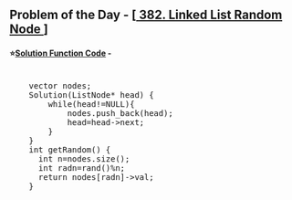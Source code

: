 ## Problem of the Day - [<a href="https://leetcode.com/problems/linked-list-random-node/description/"> 382. Linked List Random Node </a>]


#### ⭐<ins>Solution Function Code</ins> -
<pre>

    vector<ListNode*> nodes;
    Solution(ListNode* head) {
        while(head!=NULL){
            nodes.push_back(head);
            head=head->next;
        }
    }    
    int getRandom() {
      int n=nodes.size();
      int radn=rand()%n;
      return nodes[radn]->val;  
    }
</pre>
